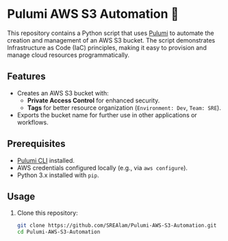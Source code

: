 # Pulumi AWS S3 Automation 🚀

This repository contains a Python script that uses [Pulumi](https://www.pulumi.com/) to automate the creation and management of an AWS S3 bucket. The script demonstrates Infrastructure as Code (IaC) principles, making it easy to provision and manage cloud resources programmatically.

## Features
- Creates an AWS S3 bucket with:
  - **Private Access Control** for enhanced security.
  - **Tags** for better resource organization (`Environment: Dev`, `Team: SRE`).
- Exports the bucket name for further use in other applications or workflows.

## Prerequisites
- [Pulumi CLI](https://www.pulumi.com/docs/get-started/install/) installed.
- AWS credentials configured locally (e.g., via `aws configure`).
- Python 3.x installed with `pip`.

## Usage
1. Clone this repository:
   ```bash
   git clone https://github.com/SREAlam/Pulumi-AWS-S3-Automation.git
   cd Pulumi-AWS-S3-Automation
